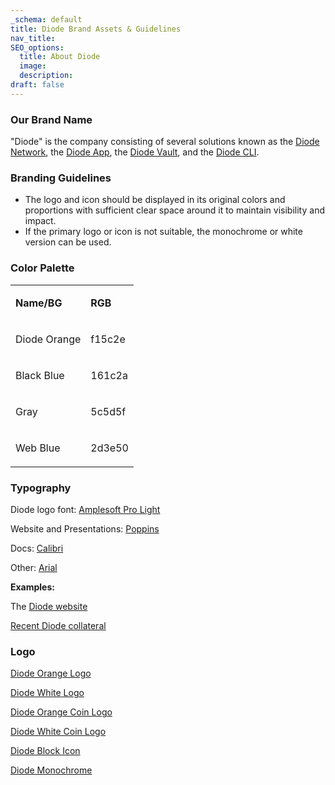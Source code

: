 ```yaml
---
_schema: default
title: Diode Brand Assets & Guidelines
nav_title:
SEO_options:
  title: About Diode
  image:
  description:
draft: false
---
```

### **Our Brand Name**

"Diode" is the company consisting of several solutions known as the [Diode Network](https://diode.io/solutions/network/), the [Diode App](https://diode.io/solutions/app/), the [Diode Vault](https://diode.io/solutions/vault/), and the [Diode CLI](https://diode.io/solutions/cli/).

### **Branding Guidelines**

* The logo and icon should be displayed in its original colors and proportions with sufficient clear space around it to maintain visibility and impact.
* If the primary logo or icon is not suitable, the monochrome or white version can be used.

### **Color Palette**

<table><tbody><tr><td><p><strong>Name/BG</strong></p></td><td><p><strong>RGB</strong></p></td></tr><tr><td><p>Diode Orange</p></td><td><p>f15c2e</p></td></tr><tr><td><p>Black Blue</p></td><td><p>161c2a</p></td></tr><tr><td><p>Gray</p></td><td><p>5c5d5f</p></td></tr><tr><td><p>Web Blue</p></td><td><p>2d3e50</p></td></tr></tbody></table>

### **Typography**

Diode logo font: <a href="https://www.fontspring.com/fonts/soneri/amplesoft-pro" target="_blank" rel="noopener">Amplesoft Pro Light</a>

Website and Presentations: <a href="https://fonts.google.com/specimen/Poppins" target="_blank" rel="noopener">Poppins</a>

Docs: <a href="https://en.wikipedia.org/wiki/Calibri" target="_blank" rel="noopener">Calibri</a>

Other: <a href="https://en.wikipedia.org/wiki/Arial" target="_blank" rel="noopener">Arial</a>

**Examples:**

The <a href="https://diode.io/" target="_blank" rel="noopener">Diode website</a>

[Recent Diode collateral](https://share.diode.link/drive-5u9exorgihe2vu74fpkc/9jiz37sabkjfes4o/Example%20Collateral)

### **Logo**

[Diode Orange Logo](%20https://share.diode.link/drive-5u9exorgihe2vu74fpkc/stztse75kdy8arrs)

[Diode White Logo](%20https://share.diode.link/drive-5u9exorgihe2vu74fpkc/t86hduherri9rvkm)

[Diode Orange Coin Logo](https://share.diode.link/drive-5u9exorgihe2vu74fpkc/fnsctz0vdbr42ek9)

[Diode White Coin Logo](https://share.diode.link/drive-5u9exorgihe2vu74fpkc/0v6r94982hc14riu)

[Diode Block Icon](https://share.diode.link/drive-5u9exorgihe2vu74fpkc/ad7l0i97v3nfqc94)

[Diode Monochrome](https://share.diode.link/drive-5u9exorgihe2vu74fpkc/y2meyfgn7p9ngynd)

&nbsp;